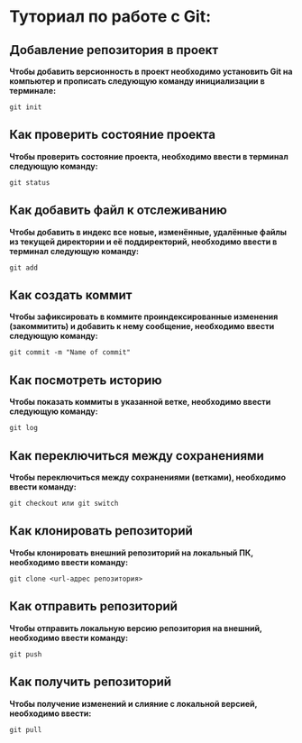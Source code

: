 # Туториал по работе с Git:

## Добавление репозитория в проект

**Чтобы добавить версионность в проект необходимо установить Git на компьютер и прописать следующую команду инициализации в терминале:**
```fix
git init
```
## Как проверить состояние проекта

**Чтобы проверить состояние проекта, необходимо ввести в терминал следующую команду:**
```fix
git status
``` 
## Как добавить файл к отслеживанию

**Чтобы добавить в индекс все новые, изменённые, удалённые файлы из текущей директории и её поддиректорий, необходимо ввести в терминал следующую команду:**
```fix
git add
``` 
## Как создать коммит

**Чтобы зафиксировать в коммите проиндексированные изменения (закоммитить) и добавить к нему сообщение, необходимо ввести следующую команду:**
```fix
git commit -m "Name of commit" 
``` 
## Как посмотреть историю

**Чтобы показать коммиты в указанной ветке, необходимо ввести следующую команду:**
```fix
git log
``` 
## Как переключиться между сохранениями

**Чтобы переключиться между сохранениями (ветками), необходимо ввести команду:**
```fix
git checkout или git switch
``` 

## Как клонировать репозиторий

**Чтобы клонировать внешний репозиторий на локальный ПК, необходимо ввести команду:**
```fix
git clone <url-адрес репозитория>
``` 

## Как отправить репозиторий

**Чтобы отправить локальную версию репозитория на внешний, необходимо ввести команду:**
```fix
git push
``` 
## Как получить репозиторий

**Чтобы получение изменений и слияние с локальной версией, необходимо ввести:**
```fix
git pull
``` 
